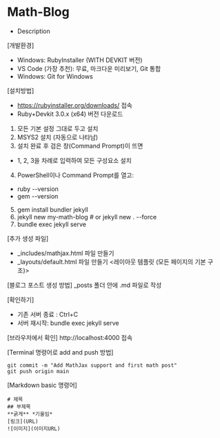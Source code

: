 # Math-Blog
- Description

[개발환경]
- Windows: RubyInstaller (WITH DEVKIT 버전)
- VS Code (가장 추천): 무료, 마크다운 미리보기, Git 통합
- Windows: Git for Windows

[설치방법]
- https://rubyinstaller.org/downloads/ 접속
- Ruby+Devkit 3.0.x (x64) 버전 다운로드
1. 모든 기본 설정 그대로 두고 설치
2. MSYS2 설치 (자동으로 나타남)
3. 설치 완료 후 검은 창(Command Prompt)이 뜨면
  - 1, 2, 3을 차례로 입력하여 모든 구성요소 설치
4. PowerShell이나 Command Prompt를 열고:
  - ruby --version
  - gem --version

5. gem install bundler jekyll
6. jekyll new my-math-blog # or jekyll new . --force 
7. bundle exec jekyll serve

[추가 생성 파일]
- _includes/mathjax.html 파일 만들기 <??>
- _layouts/default.html 파일 만들기 <레이아웃 템플릿 (모든 페이지의 기본 구조)>

[블로그 포스트 생성 방법]
_posts 폴더 안에 .md 파일로 작성

[확인하기]
- 기존 서버 종료 : Ctrl+C 
- 서버 재시작: bundle exec jekyll serve

[브라우저에서 확인]
http://localhost:4000 접속

[Terminal 명령어로 add and push 방법]
```git add .
git commit -m "Add MathJax support and first math post"
git push origin main
```
[Markdown basic 명령어]
```
# 제목
## 부제목
**굵게** *기울임*
[링크](URL)
![이미지](이미지URL)
```


